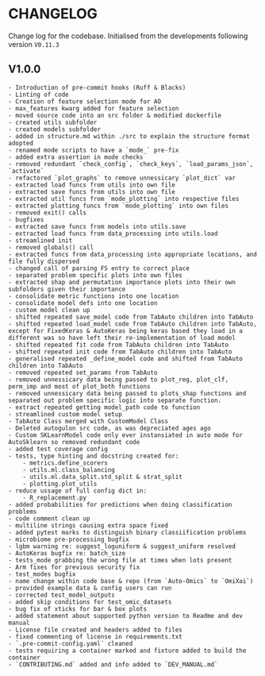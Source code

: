 <!--
 Copyright 2024 IBM Corp.
 
 Licensed under the Apache License, Version 2.0 (the "License");
 you may not use this file except in compliance with the License.
 You may obtain a copy of the License at
 
     http://www.apache.org/licenses/LICENSE-2.0
 
 Unless required by applicable law or agreed to in writing, software
 distributed under the License is distributed on an "AS IS" BASIS,
 WITHOUT WARRANTIES OR CONDITIONS OF ANY KIND, either express or implied.
 See the License for the specific language governing permissions and
 limitations under the License.
-->

# CHANGELOG

Change log for the codebase. Initialised from the developments following version `V0.11.3`

## V1.0.0

    - Introduction of pre-commit hooks (Ruff & Blacks)
    - Linting of code
    - Creation of feature selection mode for AO
    - max_features kwarg added for feature selection
    - moved source code into an src folder & modified dockerfile
    - created utils subfolder
    - created models subfolder
    - added in structure.md within ./src to explain the structure format adopted
    - renamed mode scripts to have a `mode_` pre-fix
    - added extra assertion in mode checks
    - removed redundant `check_config`, `check_keys`, `load_params_json`, `activate`
    - refactored `plot_graphs` to remove unnessicary `plot_dict` var
    - extracted load funcs from utils into own file
    - extracted save funcs from utils into own file
    - extracted util funcs from `mode_plotting` into respective files
    - extracted plotting funcs from `mode_plotting` into own files
    - removed exit() calls
    - bugfixes
    - extracted save funcs from models into utils.save
    - extracted load funcs from data_processing into utils.load
    - streamlined init
    - removed globals() call
    - extracted funcs from data_processing into appropriate locations, and file fully dispersed
    - changed call of parsing FS entry to correct place
    - separated problem specific plots into own files
    - extracted shap and permutation importance plots into their own subfolders given their importance
    - consolidate metric functions into one location
    - consolidate model defs into one location
    - custom model clean up
    - shifted repeated save_model code from TabAuto children into TabAuto
    - shifted repeated load_model code from TabAuto children into TabAuto, except for FixedKeras & AutoKeras being keras based they load in a different was so have left their re-implementation of load model
    - shifted repeated fit code from TabAuto children into TabAuto
    - shifted repeated init code from TabAuto children into TabAuto
    - generalised repeated _define_model code and shifted from TabAuto children into TabAuto
    - removed repeated set_params from TabAuto
    - removed unnessicary data being passed to plot_reg, plot_clf, perm_imp and most of plot_both functions
    - removed unnessicary data being passed to plots_shap functions and separated out problem specific logic into separate function.
    - extract repeated getting model_path code to function
    - streamlined custom model setup
    - TabAuto Class merged with CustomModel Class
    - Deleted autogulon src code, as was depreciated ages ago
    - Custom SKLearnModel code only ever instansiated in auto mode for AutoSklearn so removed redundant code
    - added test coverage config
    - tests, type hinting and docstring created for:
        - metrics.define_scorers
        - utils.ml.class_balancing
        - utils.ml.data_split.std_split & strat_split
        - plotting.plot_utils
    - reduce ussage of full config dict in:
        - R_replacement.py
    - added probabilities for predictions when doing classification problems
    - code comment clean up
    - multiline strings causing extra space fixed
    - added pytest marks to distinguish binary classiification problems
    - microbiome pre-processing bugfix
    - lgbm warning re: suggest_loguniform & suggest_uniform resolved
    - AutoKeras bugfix re: batch_size
    - tests_mode grabbing the wrong file at times when lots present
    - Arm fixes for previous security fix
    - test_modes bugfix
    - name change within code base & repo (from `Auto-Omics` to `OmiXai`)
    - provided example data & config users can run
    - corrected test_model_outputs
    - added skip conditions for test_omic_datasets
    - bug fix of xticks for bar & box plots
    - added statement about supported python version to Readme and dev manual
    - License file created and headers added to files
    - fixed commenting of license in requirements.txt
    - `.pre-commit-config.yaml` cleaned
    - tests requiring a container marked and fixture added to build the container
    - `CONTRIBUTING.md` added and info added to `DEV_MANUAL.md`
